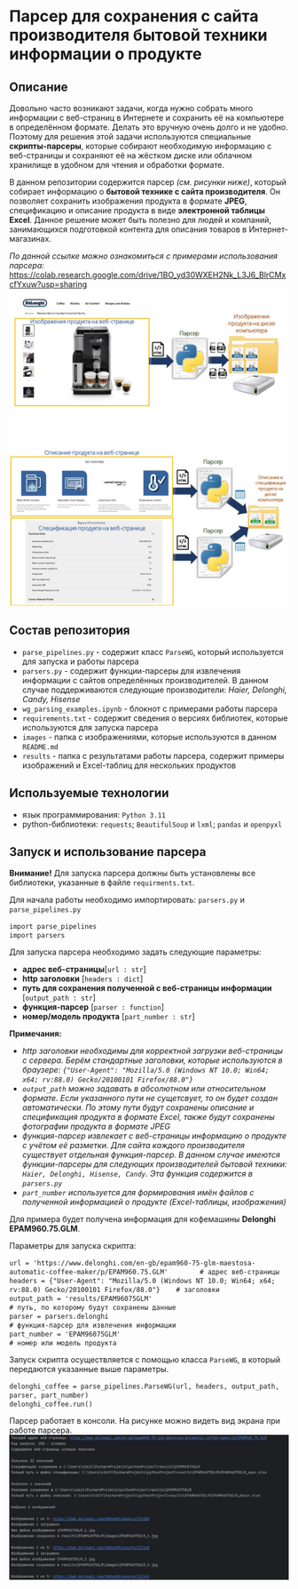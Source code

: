 # Парсер для сохранения с сайта производителя бытовой техники информации о продукте
## Описание
Довольно часто возникают задачи, когда нужно собрать много информации с веб-страниц в Интернете и сохранить её на компьютере в определённом формате.
Делать это вручную очень долго и не удобно. Поэтому для решения этой задачи используются специальные **скрипты-парсеры**, которые собирают необходимую информацию с веб-страницы
и сохраняют её на жёстком диске или облачном хранилище в удобном для чтения и обработки формате. 

В данном репозитории содержится парсер *(см. рисунки ниже)*, который собирает информацию о **бытовой технике с сайта производителя**. Он позволяет сохранить изображения продукта в формате **JPEG**, спецификацию и описание продукта в виде **электронной таблицы Excel**. Данное решение может быть полезно для людей и компаний, занимающихся подготовкой контента для описания товаров в Интернет-магазинах.

*По данной ссылке можно ознакомиться с примерами использования парсера:* https://colab.research.google.com/drive/1BO_yd30WXEH2Nk_L3J6_BlrCMxcfYxuw?usp=sharing
![Парсинг изображений продукта](https://raw.githubusercontent.com/Nikita-Rozhkov/home_appliances_parser/main/images/parse_image_1.jpg)
![Парсинг текстовой информации](https://raw.githubusercontent.com/Nikita-Rozhkov/home_appliances_parser/main/images/parse_image_2.jpg)
## Состав репозитория
- `parse_pipelines.py` - содержит класс `ParseWG`, который используется для запуска и работы парсера
- `parsers.py` - содержит функции-парсеры для извлечения информации с сайтов определённых производителей. В данном случае поддерживаются следующие производители: *Haier, Delonghi, Candy, Hisense*
- `wg_parsing_examples.ipynb` - блокнот с примерами работы парсера
- `requirements.txt` - содержит сведения о версиях библиотек, которые используются для запуска парсера
- `images` - папка с изображениями, которые используются в данном `README.md`
- `results` - папка с результатами работы парсера, содержит примеры изображений и Excel-таблиц для нескольких продуктов
## Используемые технологии
- язык программирования: `Python 3.11`
- python-библиотеки: `requests`; `BeautifulSoup` и `lxml`; `pandas` и `openpyxl`
## Запуск и использование парсера
**Внимание!** Для запуска парсера должны быть установлены все библиотеки, указанные в файле `requirments.txt`.


Для начала работы необходимо импортировать: `parsers.py` и `parse_pipelines.py`
```
import parse_pipelines
import parsers
```
Для запуска парсера необходимо задать следующие параметры:
- **адрес веб-страницы**[`url : str`]
- **http заголовки** [`headers : dict`]
- **путь для сохранения полученной с веб-страницы информации** [`output_path : str`]
- **функция-парсер** [`parser : function`]
- **номер/модель продукта** [`part_number : str`]<br>


**Примечания:**
- *http заголовки необходимы для корректной загрузки веб-страницы с сервера. Берём стандартные заголовки, которые используются в браузере: `{"User-Agent": "Mozilla/5.0 (Windows NT 10.0; Win64; x64; rv:88.0) Gecko/20100101 Firefox/88.0"}`*
- *`output_path` можно задавать в абсолютном или относительном формате. Если указанного пути не сущетсвует, то он будет создан автоматически. По этому пути будут сохранены описание и спецификация продукта в формате Excel, также будут сохранены фотографии продукта в формате JPEG*
- *функция-парсер извлекает с веб-страницы информацию о продукте с учётом её разметки. Для сайта каждого производителя существует отдельная функция-парсер. В данном случае имеются функции-парсеры для следующих производителей бытовой техники: `Haier, Delonghi, Hisense, Candy`. Эта функция содержится в `parsers.py`*
- *`part_number` используется для формирования имён файлов с полученной информацией о продукте (Excel-таблицы, изображения)*

Для примера будет получена информация для кофемашины **Delonghi EPAM960.75.GLM**. 

Параметры для запуска скрипта: <br>
```
url = 'https://www.delonghi.com/en-gb/epam960-75-glm-maestosa-automatic-coffee-maker/p/EPAM960.75.GLM'        # адрес веб-страницы
headers = {"User-Agent": "Mozilla/5.0 (Windows NT 10.0; Win64; x64; rv:88.0) Gecko/20100101 Firefox/88.0"}    # заголовки
output_path = 'results/EPAM96075GLM'                                                                          # путь, по которому будут сохранены данные
parser = parsers.delonghi                                                                                     # функция-парсер для извлечения информации
part_number = 'EPAM96075GLM'                                                                                  # номер или модель продукта
```
Запуск скрипта осуществляется с помощью класса `ParseWG`, в который передаются указанные выше параметры.
```
delonghi_coffee = parse_pipelines.ParseWG(url, headers, output_path, parser, part_number)
delonghi_coffee.run()
```
Парсер работает в консоли. На рисунке можно видеть вид экрана при работе парсера.
![Процесс парсинга веб-страницы](https://raw.githubusercontent.com/Nikita-Rozhkov/home_appliances_parser/main/images/parse_image_4.jpg)


